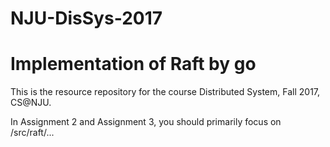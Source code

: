 # NJU-DisSys-2017

# Implementation of Raft by go

This is the resource repository for the course Distributed System, Fall 2017, CS@NJU.

In Assignment 2 and Assignment 3, you should primarily focus on /src/raft/...
